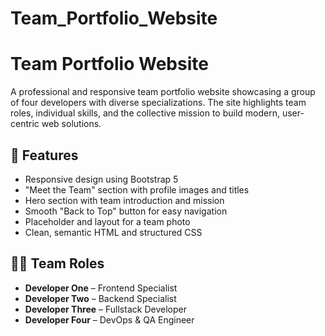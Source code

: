 # Team_Portfolio_Website
# Team Portfolio Website

A professional and responsive team portfolio website showcasing a group of four developers with diverse specializations. The site highlights team roles, individual skills, and the collective mission to build modern, user-centric web solutions.

## 🚀 Features

- Responsive design using Bootstrap 5
- "Meet the Team" section with profile images and titles
- Hero section with team introduction and mission
- Smooth "Back to Top" button for easy navigation
- Placeholder and layout for a team photo
- Clean, semantic HTML and structured CSS

## 🧑‍💻 Team Roles

- **Developer One** – Frontend Specialist
- **Developer Two** – Backend Specialist
- **Developer Three** – Fullstack Developer
- **Developer Four** – DevOps & QA Engineer



